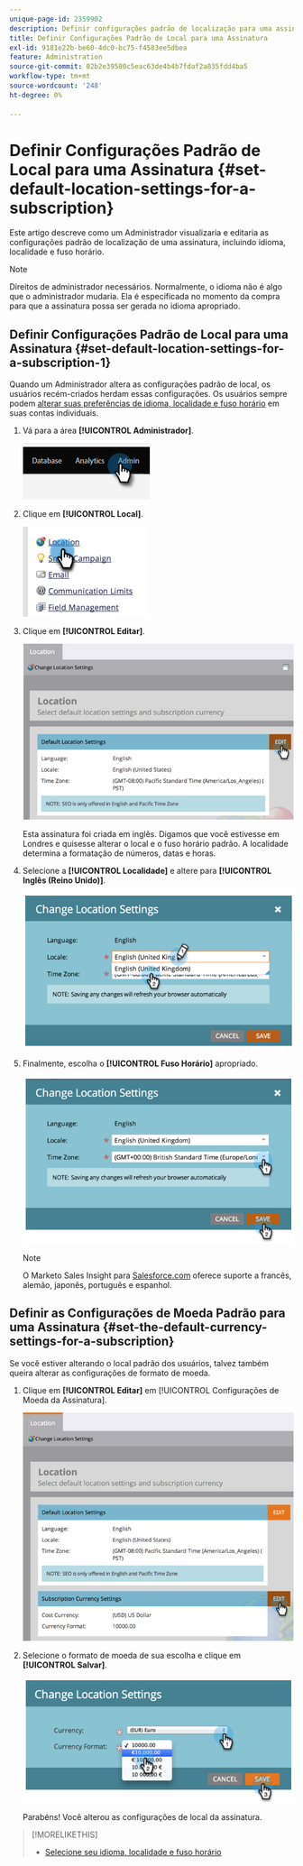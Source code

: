 ```yaml
---
unique-page-id: 2359902
description: Definir configurações padrão de localização para uma assinatura - Documentação do Marketo - Documentação do produto
title: Definir Configurações Padrão de Local para uma Assinatura
exl-id: 9181e22b-be60-4dc0-bc75-f4583ee5dbea
feature: Administration
source-git-commit: 02b2e39580c5eac63de4b4b7fdaf2a835fdd4ba5
workflow-type: tm+mt
source-wordcount: '248'
ht-degree: 0%

---
```


# Definir Configurações Padrão de Local para uma Assinatura {#set-default-location-settings-for-a-subscription}

Este artigo descreve como um Administrador visualizaria e editaria as configurações padrão de localização de uma assinatura, incluindo idioma, localidade e fuso horário.

>[!NOTE]
>
>Direitos de administrador necessários. Normalmente, o idioma não é algo que o administrador mudaria. Ela é especificada no momento da compra para que a assinatura possa ser gerada no idioma apropriado.

## Definir Configurações Padrão de Local para uma Assinatura {#set-default-location-settings-for-a-subscription-1}

Quando um Administrador altera as configurações padrão de local, os usuários recém-criados herdam essas configurações. Os usuários sempre podem [alterar suas preferências de idioma, localidade e fuso horário](/help/marketo/product-docs/administration/settings/select-your-language-locale-and-time-zone.md) em suas contas individuais.

1. Vá para a área **[!UICONTROL Administrador]**.

   ![](assets/set-default-location-settings-for-a-subscription-1.png)

1. Clique em **[!UICONTROL Local]**.

   ![](assets/set-default-location-settings-for-a-subscription-2.png)

1. Clique em **[!UICONTROL Editar]**.

   ![](assets/set-default-location-settings-for-a-subscription-3.png)

   Esta assinatura foi criada em inglês. Digamos que você estivesse em Londres e quisesse alterar o local e o fuso horário padrão. A localidade determina a formatação de números, datas e horas.

1. Selecione a **[!UICONTROL Localidade]** e altere para **[!UICONTROL Inglês (Reino Unido)]**.

   ![](assets/set-default-location-settings-for-a-subscription-4.png)

1. Finalmente, escolha o **[!UICONTROL Fuso Horário]** apropriado.

   ![](assets/set-default-location-settings-for-a-subscription-5.png)

   >[!NOTE]
   >
   >O Marketo Sales Insight para [Salesforce.com](https://salesforce.com/) oferece suporte a francês, alemão, japonês, português e espanhol.

## Definir as Configurações de Moeda Padrão para uma Assinatura {#set-the-default-currency-settings-for-a-subscription}

Se você estiver alterando o local padrão dos usuários, talvez também queira alterar as configurações de formato de moeda.

1. Clique em **[!UICONTROL Editar]** em [!UICONTROL Configurações de Moeda da Assinatura].

   ![](assets/set-default-location-settings-for-a-subscription-6.png)

1. Selecione o formato de moeda de sua escolha e clique em **[!UICONTROL Salvar]**.

   ![](assets/set-default-location-settings-for-a-subscription-7.png)

   Parabéns! Você alterou as configurações de local da assinatura.

>[!MORELIKETHIS]
>
>* [Selecione seu idioma, localidade e fuso horário](/help/marketo/product-docs/administration/settings/select-your-language-locale-and-time-zone.md)
